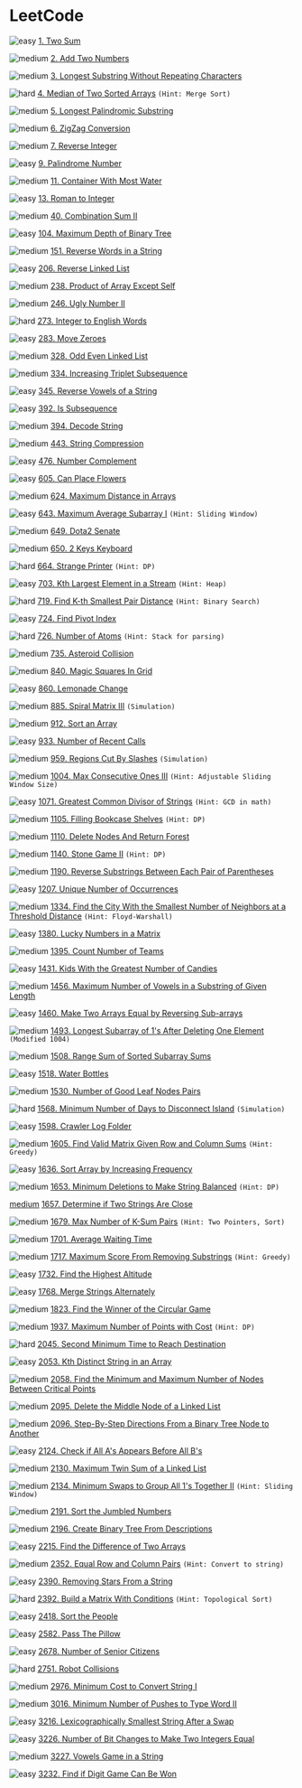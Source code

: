 # LeetCode

![easy](https://img.shields.io/badge/-cyan?&style=plastic&logo=leetcode&labelColor=grey)
[1. Two Sum](https://leetcode.com/problems/two-sum)

![medium](https://img.shields.io/badge/-yellow?&style=plastic&logo=leetcode&labelColor=grey)
[2. Add Two Numbers](https://leetcode.com/problems/add-two-numbers)

![medium](https://img.shields.io/badge/-yellow?&style=plastic&logo=leetcode&labelColor=grey)
[3. Longest Substring Without Repeating Characters](https://leetcode.com/problems/longest-substring-without-repeating-characters)

![hard](https://img.shields.io/badge/-FF0000?&style=plastic&logo=leetcode&labelColor=grey)
[4. Median of Two Sorted Arrays](https://leetcode.com/problems/median-of-two-sorted-arrays)
`(Hint: Merge Sort)`

![medium](https://img.shields.io/badge/-yellow?&style=plastic&logo=leetcode&labelColor=grey)
[5. Longest Palindromic Substring](https://leetcode.com/problems/longest-palindromic-substring)

![medium](https://img.shields.io/badge/-yellow?&style=plastic&logo=leetcode&labelColor=grey)
[6. ZigZag Conversion](https://leetcode.com/problems/zigzag-conversion)

![medium](https://img.shields.io/badge/-yellow?&style=plastic&logo=leetcode&labelColor=grey)
[7. Reverse Integer](https://leetcode.com/problems/reverse-integer)

![easy](https://img.shields.io/badge/-cyan?&style=plastic&logo=leetcode&labelColor=grey)
[9. Palindrome Number](https://leetcode.com/problems/palindrome-number)

![medium](https://img.shields.io/badge/-yellow?&style=plastic&logo=leetcode&labelColor=grey)
[11. Container With Most Water](https://leetcode.com/problems/container-with-most-water)

![easy](https://img.shields.io/badge/-cyan?&style=plastic&logo=leetcode&labelColor=grey)
[13. Roman to Integer](https://leetcode.com/problems/roman-to-integer)

![medium](https://img.shields.io/badge/-yellow?&style=plastic&logo=leetcode&labelColor=grey)
[40. Combination Sum II](https://leetcode.com/problems/combination-sum-ii)

![easy](https://img.shields.io/badge/-cyan?&style=plastic&logo=leetcode&labelColor=grey)
[104. Maximum Depth of Binary Tree](https://leetcode.com/problems/maximum-depth-of-binary-tree)

![medium](https://img.shields.io/badge/-yellow?&style=plastic&logo=leetcode&labelColor=grey)
[151. Reverse Words in a String](https://leetcode.com/problems/reverse-words-in-a-string)

![easy](https://img.shields.io/badge/-cyan?&style=plastic&logo=leetcode&labelColor=grey)
[206. Reverse Linked List](https://leetcode.com/problems/reverse-linked-list)

![medium](https://img.shields.io/badge/-yellow?&style=plastic&logo=leetcode&labelColor=grey)
[238. Product of Array Except Self](https://leetcode.com/problems/product-of-array-except-self)

![medium](https://img.shields.io/badge/-yellow?&style=plastic&logo=leetcode&labelColor=grey)
[246. Ugly Number II](https://leetcode.com/problems/ugly-number-ii)

![hard](https://img.shields.io/badge/-FF0000?&style=plastic&logo=leetcode&labelColor=grey)
[273. Integer to English Words](https://leetcode.com/problems/integer-to-english-words)

![easy](https://img.shields.io/badge/-cyan?&style=plastic&logo=leetcode&labelColor=grey)
[283. Move Zeroes](https://leetcode.com/problems/move-zeroes)

![medium](https://img.shields.io/badge/-yellow?&style=plastic&logo=leetcode&labelColor=grey)
[328. Odd Even Linked List](https://leetcode.com/problems/odd-even-linked-list)

![medium](https://img.shields.io/badge/-yellow?&style=plastic&logo=leetcode&labelColor=grey)
[334. Increasing Triplet Subsequence](https://leetcode.com/problems/increasing-triplet-subsequence)

![easy](https://img.shields.io/badge/-cyan?&style=plastic&logo=leetcode&labelColor=grey)
[345. Reverse Vowels of a String](https://leetcode.com/problems/reverse-vowels-of-a-string)

![easy](https://img.shields.io/badge/-cyan?&style=plastic&logo=leetcode&labelColor=grey)
[392. Is Subsequence](https://leetcode.com/problems/is-subsequence)

![medium](https://img.shields.io/badge/-yellow?&style=plastic&logo=leetcode&labelColor=grey)
[394. Decode String](https://leetcode.com/problems/decode-string)

![medium](https://img.shields.io/badge/-yellow?&style=plastic&logo=leetcode&labelColor=grey)
[443. String Compression](https://leetcode.com/problems/string-compression)

![easy](https://img.shields.io/badge/-cyan?&style=plastic&logo=leetcode&labelColor=grey)
[476. Number Complement](https://leetcode.com/problems/number-complement)

![easy](https://img.shields.io/badge/-cyan?&style=plastic&logo=leetcode&labelColor=grey)
[605. Can Place Flowers](https://leetcode.com/problems/can-place-flowers)

![medium](https://img.shields.io/badge/-yellow?&style=plastic&logo=leetcode&labelColor=grey)
[624. Maximum Distance in Arrays](https://leetcode.com/problems/maximum-distance-in-arrays)

![easy](https://img.shields.io/badge/-cyan?&style=plastic&logo=leetcode&labelColor=grey)
[643. Maximum Average Subarray I](https://leetcode.com/problems/maximum-average-subarray-i)
`(Hint: Sliding Window)`

![medium](https://img.shields.io/badge/-yellow?&style=plastic&logo=leetcode&labelColor=grey)
[649. Dota2 Senate](https://leetcode.com/problems/dota2-senate)

![medium](https://img.shields.io/badge/-yellow?&style=plastic&logo=leetcode&labelColor=grey)
[650. 2 Keys Keyboard](https://leetcode.com/problems/2-keys-keyboard)

![hard](https://img.shields.io/badge/-FF0000?&style=plastic&logo=leetcode&labelColor=grey)
[664. Strange Printer](https://leetcode.com/problems/strange-printer)
`(Hint: DP)`

![easy](https://img.shields.io/badge/-cyan?&style=plastic&logo=leetcode&labelColor=grey)
[703. Kth Largest Element in a Stream](https://leetcode.com/problems/kth-largest-element-in-a-stream)
`(Hint: Heap)`

![hard](https://img.shields.io/badge/-FF0000?&style=plastic&logo=leetcode&labelColor=grey)
[719. Find K-th Smallest Pair Distance](https://leetcode.com/problems/find-k-th-smallest-pair-distance)
`(Hint: Binary Search)`

![easy](https://img.shields.io/badge/-cyan?&style=plastic&logo=leetcode&labelColor=grey)
[724. Find Pivot Index](https://leetcode.com/problems/find-pivot-index)

![hard](https://img.shields.io/badge/-FF0000?&style=plastic&logo=leetcode&labelColor=grey)
[726. Number of Atoms](https://leetcode.com/problems/number-of-atoms)
`(Hint: Stack for parsing)`

![medium](https://img.shields.io/badge/-yellow?&style=plastic&logo=leetcode&labelColor=grey)
[735. Asteroid Collision](https://leetcode.com/problems/asteroid-collision)

![medium](https://img.shields.io/badge/-yellow?&style=plastic&logo=leetcode&labelColor=grey)
[840. Magic Squares In Grid](https://leetcode.com/problems/magic-squares-in-grid)

![easy](https://img.shields.io/badge/-cyan?&style=plastic&logo=leetcode&labelColor=grey)
[860. Lemonade Change](https://leetcode.com/problems/lemonade-change)

![medium](https://img.shields.io/badge/-yellow?&style=plastic&logo=leetcode&labelColor=grey)
[885. Spiral Matrix III](https://leetcode.com/problems/spiral-matrix-iii)
`(Simulation)`

![medium](https://img.shields.io/badge/-yellow?&style=plastic&logo=leetcode&labelColor=grey)
[912. Sort an Array](https://leetcode.com/problems/sort-an-array)

![easy](https://img.shields.io/badge/-cyan?&style=plastic&logo=leetcode&labelColor=grey)
[933. Number of Recent Calls](https://leetcode.com/problems/number-of-recent-calls)

![medium](https://img.shields.io/badge/-yellow?&style=plastic&logo=leetcode&labelColor=grey)
[959. Regions Cut By Slashes](https://leetcode.com/problems/regions-cut-by-slashes)
`(Simulation)`

![medium](https://img.shields.io/badge/-yellow?&style=plastic&logo=leetcode&labelColor=grey)
[1004. Max Consecutive Ones III](https://leetcode.com/problems/max-consecutive-ones-iii)
`(Hint: Adjustable Sliding Window Size)`

![easy](https://img.shields.io/badge/-cyan?&style=plastic&logo=leetcode&labelColor=grey)
[1071. Greatest Common Divisor of Strings](https://leetcode.com/problems/greatest-common-divisor-of-strings)
`(Hint: GCD in math)`

![medium](https://img.shields.io/badge/-yellow?&style=plastic&logo=leetcode&labelColor=grey)
[1105. Filling Bookcase Shelves](https://leetcode.com/problems/filling-bookcase-shelves)
`(Hint: DP)`

![medium](https://img.shields.io/badge/-yellow?&style=plastic&logo=leetcode&labelColor=grey)
[1110. Delete Nodes And Return Forest](https://leetcode.com/problems/delete-nodes-and-return-forest)

![medium](https://img.shields.io/badge/-yellow?&style=plastic&logo=leetcode&labelColor=grey)
[1140. Stone Game II](https://leetcode.com/problems/stone-game-ii)
`(Hint: DP)`

![medium](https://img.shields.io/badge/-yellow?&style=plastic&logo=leetcode&labelColor=grey)
[1190. Reverse Substrings Between Each Pair of Parentheses](https://leetcode.com/problems/reverse-substrings-between-each-pair-of-parentheses)

![easy](https://img.shields.io/badge/-cyan?&style=plastic&logo=leetcode&labelColor=grey)
[1207. Unique Number of Occurrences](https://leetcode.com/problems/unique-number-of-occurrences)

![medium](https://img.shields.io/badge/-yellow?&style=plastic&logo=leetcode&labelColor=grey)
[1334. Find the City With the Smallest Number of Neighbors at a Threshold Distance](https://leetcode.com/problems/find-the-city-with-the-smallest-number-of-neighbors-at-a-threshold-distance)
`(Hint: Floyd-Warshall)`

![easy](https://img.shields.io/badge/-cyan?&style=plastic&logo=leetcode&labelColor=grey)
[1380. Lucky Numbers in a Matrix](https://leetcode.com/problems/lucky-numbers-in-a-matrix)

![medium](https://img.shields.io/badge/-yellow?&style=plastic&logo=leetcode&labelColor=grey)
[1395. Count Number of Teams](https://leetcode.com/problems/count-number-of-teams)

![easy](https://img.shields.io/badge/-cyan?&style=plastic&logo=leetcode&labelColor=grey)
[1431. Kids With the Greatest Number of Candies](https://leetcode.com/problems/kids-with-the-greatest-number-of-candies)

![medium](https://img.shields.io/badge/-yellow?&style=plastic&logo=leetcode&labelColor=grey)
[1456. Maximum Number of Vowels in a Substring of Given Length](https://leetcode.com/problems/maximum-number-of-vowels-in-a-substring-of-given-length)

![easy](https://img.shields.io/badge/-cyan?&style=plastic&logo=leetcode&labelColor=grey)
[1460. Make Two Arrays Equal by Reversing Sub-arrays](https://leetcode.com/problems/make-two-arrays-equal-by-reversing-sub-arrays)

![medium](https://img.shields.io/badge/-yellow?&style=plastic&logo=leetcode&labelColor=grey)
[1493. Longest Subarray of 1's After Deleting One Element](https://leetcode.com/problems/longest-subarray-of-1s-after-deleting-one-element)
`(Modified 1004)`

![medium](https://img.shields.io/badge/-yellow?&style=plastic&logo=leetcode&labelColor=grey)
[1508. Range Sum of Sorted Subarray Sums](https://leetcode.com/problems/range-sum-of-sorted-subarray-sums)

![easy](https://img.shields.io/badge/-cyan?&style=plastic&logo=leetcode&labelColor=grey)
[1518. Water Bottles](https://leetcode.com/problems/water-bottles)

![medium](https://img.shields.io/badge/-yellow?&style=plastic&logo=leetcode&labelColor=grey)
[1530. Number of Good Leaf Nodes Pairs](https://leetcode.com/problems/number-of-good-leaf-nodes-pairs)

![hard](https://img.shields.io/badge/-FF0000?&style=plastic&logo=leetcode&labelColor=grey)
[1568. Minimum Number of Days to Disconnect Island](https://leetcode.com/problems/minimum-number-of-days-to-disconnect-island)
`(Simulation)`

![easy](https://img.shields.io/badge/-cyan?&style=plastic&logo=leetcode&labelColor=grey)
[1598. Crawler Log Folder](https://leetcode.com/problems/crawler-log-folder)

![medium](https://img.shields.io/badge/-yellow?&style=plastic&logo=leetcode&labelColor=grey)
[1605. Find Valid Matrix Given Row and Column Sums](https://leetcode.com/problems/find-valid-matrix-given-row-and-column-sums)
`(Hint: Greedy)`

![easy](https://img.shields.io/badge/-cyan?&style=plastic&logo=leetcode&labelColor=grey)
[1636. Sort Array by Increasing Frequency](https://leetcode.com/problems/sort-array-by-increasing-frequency)

![medium](https://img.shields.io/badge/-yellow?&style=plastic&logo=leetcode&labelColor=grey)
[1653. Minimum Deletions to Make String Balanced](https://leetcode.com/problems/minimum-deletions-to-make-string-balanced)
`(Hint: DP)`

[medium](https://img.shields.io/badge/-yellow?&style=plastic&logo=leetcode&labelColor=grey)
[1657. Determine if Two Strings Are Close](https://leetcode.com/problems/determine-if-two-strings-are-close)

![medium](https://img.shields.io/badge/-yellow?&style=plastic&logo=leetcode&labelColor=grey)
[1679. Max Number of K-Sum Pairs](https://leetcode.com/problems/max-number-of-k-sum-pairs)
`(Hint: Two Pointers, Sort)`

![medium](https://img.shields.io/badge/-yellow?&style=plastic&logo=leetcode&labelColor=grey)
[1701. Average Waiting Time](https://leetcode.com/problems/average-waiting-time)

![medium](https://img.shields.io/badge/-yellow?&style=plastic&logo=leetcode&labelColor=grey)
[1717. Maximum Score From Removing Substrings](https://leetcode.com/problems/maximum-score-from-removing-substrings)
`(Hint: Greedy)`

![easy](https://img.shields.io/badge/-cyan?&style=plastic&logo=leetcode&labelColor=grey)
[1732. Find the Highest Altitude](https://leetcode.com/problems/find-the-highest-altitude)

![easy](https://img.shields.io/badge/-cyan?&style=plastic&logo=leetcode&labelColor=grey)
[1768. Merge Strings Alternately](https://leetcode.com/problems/merge-strings-alternately)

![medium](https://img.shields.io/badge/-yellow?&style=plastic&logo=leetcode&labelColor=grey)
[1823. Find the Winner of the Circular Game](https://leetcode.com/problems/find-the-winner-of-the-circular-game)

![medium](https://img.shields.io/badge/-yellow?&style=plastic&logo=leetcode&labelColor=grey)
[1937. Maximum Number of Points with Cost](https://leetcode.com/problems/maximum-number-of-points-with-cost)
`(Hint: DP)`

![hard](https://img.shields.io/badge/-FF0000?&style=plastic&logo=leetcode&labelColor=grey)
[2045. Second Minimum Time to Reach Destination](https://leetcode.com/problems/second-minimum-time-to-reach-destination)

![easy](https://img.shields.io/badge/-cyan?&style=plastic&logo=leetcode&labelColor=grey)
[2053. Kth Distinct String in an Array](https://leetcode.com/problems/kth-distinct-string-in-an-array)

![medium](https://img.shields.io/badge/-yellow?&style=plastic&logo=leetcode&labelColor=grey)
[2058. Find the Minimum and Maximum Number of Nodes Between Critical Points](https://leetcode.com/problems/find-the-minimum-and-maximum-number-of-nodes-between-critical-points)

![medium](https://img.shields.io/badge/-yellow?&style=plastic&logo=leetcode&labelColor=grey)
[2095. Delete the Middle Node of a Linked List](https://leetcode.com/problems/delete-the-middle-node-of-a-linked-list)

![medium](https://img.shields.io/badge/-yellow?&style=plastic&logo=leetcode&labelColor=grey)
[2096. Step-By-Step Directions From a Binary Tree Node to Another](https://leetcode.com/problems/step-by-step-directions-from-a-binary-tree-node-to-another)

![easy](https://img.shields.io/badge/-cyan?&style=plastic&logo=leetcode&labelColor=grey)
[2124. Check if All A's Appears Before All B's](https://leetcode.com/problems/check-if-all-as-appears-before-all-bs)

![medium](https://img.shields.io/badge/-yellow?&style=plastic&logo=leetcode&labelColor=grey)
[2130. Maximum Twin Sum of a Linked List](https://leetcode.com/problems/maximum-twin-sum-of-a-linked-list)

![medium](https://img.shields.io/badge/-yellow?&style=plastic&logo=leetcode&labelColor=grey)
[2134. Minimum Swaps to Group All 1's Together II](https://leetcode.com/problems/minimum-swaps-to-group-all-1s-together-ii)
`(Hint: Sliding Window)`

![medium](https://img.shields.io/badge/-yellow?&style=plastic&logo=leetcode&labelColor=grey)
[2191. Sort the Jumbled Numbers](https://leetcode.com/problems/sort-the-jumbled-numbers)

![medium](https://img.shields.io/badge/-yellow?&style=plastic&logo=leetcode&labelColor=grey)
[2196. Create Binary Tree From Descriptions](https://leetcode.com/problems/create-binary-tree-from-descriptions)

![easy](https://img.shields.io/badge/-cyan?&style=plastic&logo=leetcode&labelColor=grey)
[2215. Find the Difference of Two Arrays](https://leetcode.com/problems/find-the-difference-of-two-arrays)

![medium](https://img.shields.io/badge/-yellow?&style=plastic&logo=leetcode&labelColor=grey)
[2352. Equal Row and Column Pairs](https://leetcode.com/problems/equal-row-and-column-pairs)
`(Hint: Convert to string)`

![easy](https://img.shields.io/badge/-cyan?&style=plastic&logo=leetcode&labelColor=grey)
[2390. Removing Stars From a String](https://leetcode.com/problems/removing-stars-from-a-string)

![hard](https://img.shields.io/badge/-FF0000?&style=plastic&logo=leetcode&labelColor=grey)
[2392. Build a Matrix With Conditions](https://leetcode.com/problems/build-a-matrix-with-conditions)
`(Hint: Topological Sort)`

![easy](https://img.shields.io/badge/-cyan?&style=plastic&logo=leetcode&labelColor=grey)
[2418. Sort the People](https://leetcode.com/problems/sort-the-people)

![easy](https://img.shields.io/badge/-cyan?&style=plastic&logo=leetcode&labelColor=grey)
[2582. Pass The Pillow](https://leetcode.com/problems/pass-the-pillow)

![easy](https://img.shields.io/badge/-cyan?&style=plastic&logo=leetcode&labelColor=grey)
[2678. Number of Senior Citizens](https://leetcode.com/problems/number-of-senior-citizens)

![hard](https://img.shields.io/badge/-FF0000?&style=plastic&logo=leetcode&labelColor=grey)
[2751. Robot Collisions](https://leetcode.com/problems/robot-collisions)

![medium](https://img.shields.io/badge/-yellow?&style=plastic&logo=leetcode&labelColor=grey)
[2976. Minimum Cost to Convert String I](https://leetcode.com/problems/minimum-cost-to-convert-string-i)

![medium](https://img.shields.io/badge/-yellow?&style=plastic&logo=leetcode&labelColor=grey)
[3016. Minimum Number of Pushes to Type Word II](https://leetcode.com/problems/minimum-number-of-pushes-to-type-word-ii)

![easy](https://img.shields.io/badge/-cyan?&style=plastic&logo=leetcode&labelColor=grey)
[3216. Lexicographically Smallest String After a Swap](https://leetcode.com/problems/lexicographically-smallest-string-after-a-swap)

![easy](https://img.shields.io/badge/-cyan?&style=plastic&logo=leetcode&labelColor=grey)
[3226. Number of Bit Changes to Make Two Integers Equal](https://leetcode.com/problems/number-of-bit-changes-to-make-two-integers-equal)

![medium](https://img.shields.io/badge/-yellow?&style=plastic&logo=leetcode&labelColor=grey)
[3227. Vowels Game in a String](https://leetcode.com/problems/vowels-game-in-a-string)

![easy](https://img.shields.io/badge/-cyan?&style=plastic&logo=leetcode&labelColor=grey)
[3232. Find if Digit Game Can Be Won](https://leetcode.com/problems/find-if-digit-game-can-be-won)